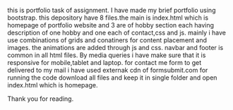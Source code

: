 this is portfolio task of assignment. I have made my brief portfolio using bootstrap. 
this depository have 8 files.the main is index.html which is homepage of portfolio website and 3 are of hobby section each having description of one hobby and one each of contact,css and js. 
mainly i have use combinations of grids and conatiners for content placement and images. the animations are added through js and css.
navbar and footer is common in all html files. By media queries i have make sure that it is responsive for mobile,tablet and laptop. for contact me form to get delivered to my mail i have used externak cdn of formsubmit.com
for running the code download all files and keep it in single folder and open index.html which is homepage. 

Thank you for reading.
